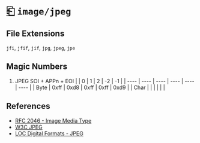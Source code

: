 # [⎗](../README.md) `image/jpeg`

## File Extensions

`jfi`, `jfif`, `jif`, `jpg`, `jpeg`, `jpe`

## Magic Numbers

1. JPEG SOI + APPn + EOI
   | | 0 | 1 | 2 | -2 | -1 |
   | ---- | ---- | ---- | ---- | ---- | ---- |
   | Byte | 0xff | 0xd8 | 0xff | 0xff | 0xd9 |
   | Char | | | | | |

## References

- [RFC 2046 - Image Media Type](https://datatracker.ietf.org/doc/html/rfc2046#section-4.2)
- [W3C JPEG](https://www.w3.org/Graphics/JPEG/)
- [LOC Digital Formats - JPEG](https://www.loc.gov/preservation/digital/formats/fdd/fdd000017.shtml)

